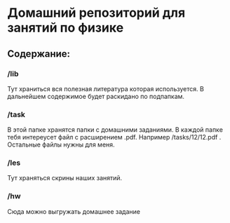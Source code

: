 # Домашний репозиторий для занятий по физике

## Содержание:

### /lib
 Тут храниться вся полезная литература которая используется. В дальнейшем содержимое будет раскидано по подпапкам.

### /task
 В этой папке хранятся папки с домашними заданиями. В каждой папке тебя интереусет файл с расширением .pdf. Например /tasks/12/12.pdf . Остальные файлы нужны для меня.

### /les 
Тут храняться скрины наших занятий.

### /hw
Сюда можно выгружать домашнее задание
